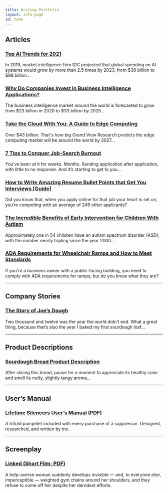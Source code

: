 ```yaml
---
title: Writing Portfolio
layout: info-page
id: home
---
```


<h2 class="feed-section-title">Articles</h2>

<section class="feed-article-link">
  <h3 class="feed-article-title"><a href="portfolio/top-ai-trends">Top AI Trends for 2021</a></h3>
  <p class="text-blurb">In 2019, market intelligence firm IDC projected that global spending on AI systems would grow by more than 2.5 times by 2023, from $38 billion to $98 billion...</p>
</section>

<section class="feed-article-link">
  <h3 class="feed-article-title"><a href="portfolio/invest-in-business-intelligence">Why Do Companies Invest in Business Intelligence Applications?</a></h3>
  <p class="text-blurb">The business intelligence market around the world is forecasted to grow from $23 billion in 2020 to $33 billion by 2025...</p>
</section>

<section class="feed-article-link">
  <h3 class="feed-article-title"><a href="portfolio/edge-computing">Take the Cloud With You: A Guide to Edge Computing</a></h3>
  <p class="text-blurb">Over $43 billion. That&#39;s how big Grand View Research predicts the edge computing market will be around the world by 2027...</p>
</section>

<section class="feed-article-link">
  <h3 class="feed-article-title"><a href="portfolio/tips-to-conquer-job-search-burnout">7 Tips to Conquer Job-Search Burnout</a></h3>
  <p class="text-blurb">You’ve been at it for weeks. Months. Sending application after application, with little to no response. And it’s starting to get to you...</p>
</section>

<section class="feed-article-link">
  <h3 class="feed-article-title"><a href="portfolio/bullet-points">How to Write Amazing Resume Bullet Points that Get You Interviews [Guide]</a></h3>
  <p class="text-blurb">Did you know that, when you apply online for that job your heart is set on, you’re competing with an average of 249 other applicants?</p>
</section>

<section class="feed-article-link">
  <h3 class="feed-article-title"><a href="portfolio/early-intervention-autism">The Incredible Benefits of Early Intervention for Children With Autism</a></h3>
  <p class="text-blurb">Approximately one in 54 children have an autism spectrum disorder (ASD), with the number nearly tripling since the year 2000...</p>
</section>

<section class="feed-article-link">
  <h3 class="feed-article-title"><a href="portfolio/ada-requirements-for-ramps">ADA Requirements for Wheelchair Ramps and How to Meet Standards</a></h3>
  <p class="text-blurb">If you&#39;re a business owner with a public-facing building, you need to comply with ADA requirements for ramps, but do you know what they are?</p>
</section>

<hr>
<h2 class="feed-section-title">Company Stories</h2>

<section class="feed-article-link">
  <h3 class="feed-article-title"><a href="portfolio/joes-dough-story">The Story of Joe’s Dough</a></h3>
  <p class="text-blurb">Two thousand and twelve was the year the world didn’t end. What a great thing, because that’s also the year I baked my first sourdough loaf...</p>
</section>

<hr>
<h2 class="feed-section-title">Product Descriptions</h2>

<section class="feed-article-link">
  <h3 class="feed-article-title"><a href="portfolio/sourdough-description">Sourdough Bread Product Description</a></h3>
  <p class="text-blurb">After slicing this bread, pause for a moment to appreciate its healthy color and smell its nutty, slightly tangy aroma...</p>
</section>

<hr>
<h2 class="feed-section-title">User’s Manual</h2>

<section class="feed-article-link">
  <h3 class="feed-article-title"><a href="portfolio/supressor-manual.pdf" target="_blank">Lifetime Silencers User’s Manual (PDF)</a></h3>
  <p class="text-blurb">A trifold pamphlet included with every purchase of a suppressor. Designed, researched, and written by me.</p>
</section>

<hr>
<h2 class="feed-section-title">Screenplay</h2>

<section class="feed-article-link">
  <h3 class="feed-article-title"><a href="portfolio/Linked_Joseph-Borjon.pdf" target="_blank">Linked (Short Film; PDF)</a></h3>
  <p class="text-blurb">A help-averse woman suddenly develops invisible — and, to everyone else, imperceptible — weighted gym chains around her shoulders, and they refuse to come off her despite her darndest efforts.</p>
</section>
